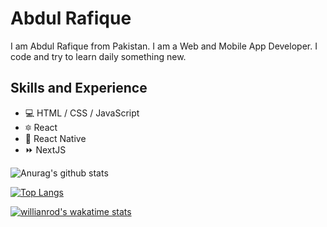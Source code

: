 # Abdul Rafique
I am Abdul Rafique from Pakistan. I am a Web and Mobile App Developer. I code and try to learn daily something new.

## Skills and Experience

* 💻 HTML / CSS / JavaScript
* 🔯 React
* 📱 React Native
* ⏩ NextJS

![Anurag's github stats](https://github-readme-stats.vercel.app/api?username=abdul-rafique&show_icons=true)

[![Top Langs](https://github-readme-stats.vercel.app/api/top-langs/?username=abdul-rafique&layout=compact)](https://github.com/anuraghazra/github-readme-stats)

[![willianrod's wakatime stats](https://github-readme-stats.vercel.app/api/wakatime?username=abdul_rafique)](https://github.com/anuraghazra/github-readme-stats)
